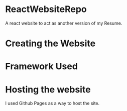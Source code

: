 # ReactWebsiteRepo
A react website to act as another version of my Resume.

# Creating the Website

# Framework Used

# Hosting the website
I used Github Pages as a way to host the site.
